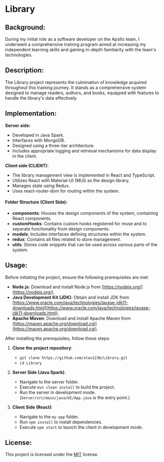 # Library

## Background:
During my initial role as a software developer on the Apollo team, I underwent a comprehensive training program aimed at increasing my independent learning skills and gaining in-depth familiarity with the team's technologies.

## Description:
The Library project represents the culmination of knowledge acquired throughout this training journey. It stands as a comprehensive system designed to manage readers, authors, and books, equipped with features to handle the library's data effectively.

## Implementation:

**Server side:**
- Developed in Java Spark.
- Interfaces with MongoDB.
- Designed using a three-tier architecture.
- Includes appropriate logging and retrieval mechanisms for data display in the client.

**Client side (CLIENT):**
- The library management view is implemented in React and TypeScript.
- Utilizes React with Material-UI (MUI) as the design library.
- Manages state using Redux.
- Uses react-router-dom for routing within the system.

#### Folder Structure (Client Side):
- **components**: Houses the design components of the system, containing React components.
- **customHooks**: Contains custom hooks registered for reuse and to separate functionality from design components.
- **models**: Includes interfaces defining structures within the system.
- **redux**: Contains all files related to store management.
- **utils**: Stores code snippets that can be used across various parts of the system.

## Usage:

Before initiating the project, ensure the following prerequisites are met:

- **Node.js**: Download and install Node.js from [https://nodejs.org/](https://nodejs.org/).
- **Java Development Kit (JDK)**: Obtain and install JDK from [https://www.oracle.com/java/technologies/javase-jdk11-downloads.html](https://www.oracle.com/java/technologies/javase-jdk11-downloads.html).
- **Apache Maven**: Download and install Apache Maven from [https://maven.apache.org/download.cgi](https://maven.apache.org/download.cgi).

After installing the prerequisites, follow these steps:

1. **Clone the project repository**:
   - `git clone https://github.com/stav1236/Library.git`
   - `cd Library`

2. **Server Side (Java Spark)**:
   - Navigate to the server folder.
   - Execute `mvn clean install` to build the project.
   - Run the server in development mode. (`Server/src/main/java/UI/App.java` is the entry point.)

3. **Client Side (React)**:
   - Navigate to the `my-app` folder.
   - Run `npm install` to install dependencies.
   - Execute `npm start` to launch the client in development mode.

## License:
This project is licensed under the [MIT](https://choosealicense.com/licenses/mit/) license.
